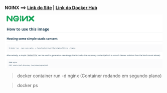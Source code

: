 **NGINX   ==>   [Link do Site](https://www.nginx.com/)  |  [Link do Docker Hub](https://hub.docker.com/_/nginx)**

![Docker Hub NGINX](./images/documentation.png)

> docker container run -d nginx (Container rodando em segundo plano)

> docker ps

